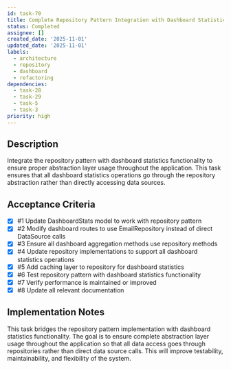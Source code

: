 ```yaml
---
id: task-70
title: Complete Repository Pattern Integration with Dashboard Statistics
status: Completed
assignee: []
created_date: '2025-11-01'
updated_date: '2025-11-01'
labels:
  - architecture
  - repository
  - dashboard
  - refactoring
dependencies:
  - task-28
  - task-29
  - task-5
  - task-3
priority: high
---
```


## Description

<!-- SECTION:DESCRIPTION:BEGIN -->
Integrate the repository pattern with dashboard statistics functionality to ensure proper abstraction layer usage throughout the application. This task ensures that all dashboard statistics operations go through the repository abstraction rather than directly accessing data sources.
<!-- SECTION:DESCRIPTION:END -->

## Acceptance Criteria
<!-- AC:BEGIN -->
- [x] #1 Update DashboardStats model to work with repository pattern
- [x] #2 Modify dashboard routes to use EmailRepository instead of direct DataSource calls
- [x] #3 Ensure all dashboard aggregation methods use repository methods
- [x] #4 Update repository implementations to support all dashboard statistics operations
- [x] #5 Add caching layer to repository for dashboard statistics
- [x] #6 Test repository pattern with dashboard statistics functionality
- [x] #7 Verify performance is maintained or improved
- [x] #8 Update all relevant documentation
<!-- AC:END -->

## Implementation Notes

<!-- SECTION:NOTES:BEGIN -->
This task bridges the repository pattern implementation with dashboard statistics functionality. The goal is to ensure complete abstraction layer usage throughout the application so that all data access goes through repositories rather than direct data source calls. This will improve testability, maintainability, and flexibility of the system.
<!-- SECTION:NOTES:END -->